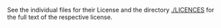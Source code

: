 See the individual files for their License and the directory [./LICENCES](./LICENCES) for the full text of the respective license.
